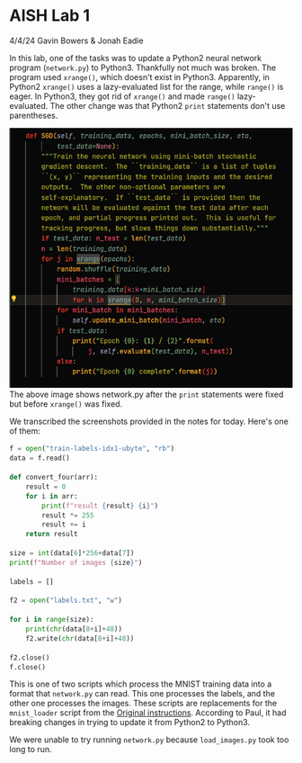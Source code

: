 # AISH Lab 1

4/4/24
Gavin Bowers & Jonah Eadie

In this lab, one of the tasks was to update a Python2 neural network program (`network.py`) to Python3. Thankfully not much was broken. The program used `xrange()`, which doesn't exist in Python3. Apparently, in Python2 `xrange()` uses a lazy-evaluated list for the range, while `range()` is eager. In Python3, they got rid of `xrange()` and made `range()` lazy-evaluated. The other change was that Python2 `print` statements don't use parentheses.

![](Pasted%20image%2020240404143944.png)
The above image shows network.py after the `print` statements were fixed but before `xrange()` was fixed.

We transcribed the screenshots provided in the notes for today. Here's one of them:

```Python
f = open("train-labels-idx1-ubyte", "rb")
data = f.read()

def convert_four(arr):
    result = 0
    for i in arr:
        print(f"result {result} {i}")
        result *= 255
        result += i
    return result

size = int(data[6]*256+data[7])
print(f"Number of images {size}")

labels = []

f2 = open("labels.txt", "w")

for i in range(size):
    print(chr(data[8+i]+48))
    f2.write(chr(data[8+i]+48))

f2.close()
f.close()
```

This is one of two scripts which process the MNIST training data into a format that `network.py` can read. This one processes the labels, and the other one processes the images. These scripts are replacements for the `mnist_loader` script from the [Original instructions](http://neuralnetworksanddeeplearning.com/chap1.html#implementing_our_network_to_classify_digits). According to Paul, it had breaking changes in trying to update it from Python2 to Python3.

We were unable to try running `network.py` because `load_images.py` took too long to run.